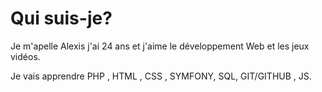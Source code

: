 # Qui suis-je?

Je m'apelle Alexis j'ai 24 ans et j'aime le développement Web et les jeux vidéos.

Je vais apprendre PHP , HTML , CSS , SYMFONY, SQL, GIT/GITHUB , JS.

